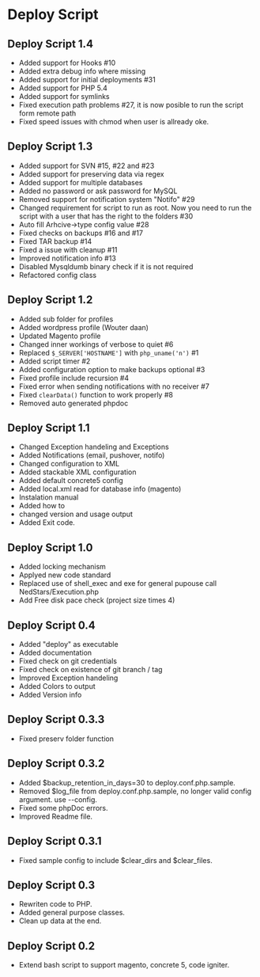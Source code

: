 Deploy Script
========

Deploy Script 1.4
--------
- Added support for Hooks #10
- Added extra debug info where missing
- Added support for initial deployments #31
- Added support for PHP 5.4
- Added support for symlinks
- Fixed execution path problems #27, it is now posible to run the script form remote path
- Fixed speed issues with chmod when user is allready oke.


Deploy Script 1.3
--------
- Added support for SVN #15, #22 and #23
- Added support for preserving data via regex
- Added support for multiple databases
- Added no password or ask password for MySQL
- Removed support for notification system "Notifo" #29
- Changed requirement for script to run as root. Now you need to run the script with  a user that has the right to the folders #30
- Auto fill Arhcive->type config value #28
- Fixed checks on backups #16 and #17
- Fixed TAR backup #14
- Fixed a issue with cleanup #11
- Improved notification info #13
- Disabled Mysqldumb binary check if it is not required
- Refactored config class



Deploy Script 1.2
--------

- Added sub folder for profiles
- Added wordpress profile (Wouter daan)
- Updated Magento profile
- Changed inner workings of verbose to quiet #6
- Replaced `$_SERVER['HOSTNAME']` with `php_uname('n')` #1
- Added script timer #2
- Added configuration option to make backups optional #3
- Fixed profile include recursion #4
- Fixed error when sending notifications with no receiver #7
- Fixed `clearData()` function to work properly #8
- Removed auto generated phpdoc


Deploy Script 1.1
--------

- Changed Exception handeling and Exceptions
- Added Notifications (email, pushover, notifo)
- Changed configuration to XML
- Added stackable XML configuration
- Added default concrete5 config
- Added local.xml read for database info (magento)
- Instalation manual
- Added how to
- changed version and usage output
- Added Exit code.

Deploy Script 1.0
--------

- Added locking mechanism
- Applyed new code standard
- Replaced use of shell_exec and exe for general pupouse call NedStars/Execution.php
- Add Free disk pace check (project size times 4)

Deploy Script 0.4
--------

- Added "deploy" as executable
- Added documentation
- Fixed check on git credentials
- Fixed check on existence of git branch / tag
- Improved Exception handeling
- Added Colors to output
- Added Version info

Deploy Script 0.3.3
--------

- Fixed preserv folder function

Deploy Script 0.3.2
--------

- Added $backup_retention_in_days=30 to deploy.conf.php.sample.
- Removed $log_file from deploy.conf.php.sample, no longer valid config argument. use --config.
- Fixed some phpDoc errors.
- Improved Readme file.

Deploy Script 0.3.1
--------

- Fixed sample config to include $clear_dirs and $clear_files.

Deploy Script 0.3
--------

- Rewriten code to PHP.
- Added general purpose classes.
- Clean up data at the end.

Deploy Script 0.2
--------

- Extend bash script to support magento, concrete 5, code igniter.
